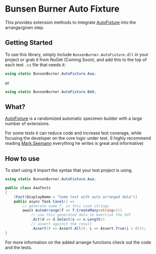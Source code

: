 ﻿# Bunsen Burner Auto Fixture

This provides extension methods to
integrate [AutoFixture](https://github.com/AutoFixture) into the arrange/given
step.

## Getting Started

To use this library, simply include `BunsenBurner.AutoFixture.dll` in your
project
or grab
it from NuGet (Coming Soon), and add this to the top of each test `.cs` file
that needs it:

```C#
using static BunsenBurner.AutoFixture.Aaa;
```

or

```C#
using static BunsenBurner.AutoFixture.Bdd;
```

## What?

[AutoFixture](https://github.com/AutoFixture) is a randomized automatic specimen
builder with a large number of extensions.

For some tests it can reduce code and increase test coverage, while
focusing the developer on the core logic under test. (I highly recommend
reading [Mark Seemann](https://blog.ploeh.dk/2009/03/22/AnnouncingAutoFixture/)
everything he writes is great and informative)

## How to use

To start using it import the syntax that your test project is using.

```c#
using static BunsenBurner.AutoFixture.Aaa;

public class AaaTests
{
    [Fact(DisplayName = "Some test with auto arranged data")]
    public async Task Case1() =>
        // generate some T, in this case strings
        await AutoArrange(f => f.CreateMany<string>())
            // use this generated data to exercise the SUT
            .Act(d => d.Select(x => x.Length))
            // assert against the result
            .Assert(r => Assert.All(r, i => Assert.True(i > 0)));
}
```

For more information on the added arrange functions check out the code and the
tests.
